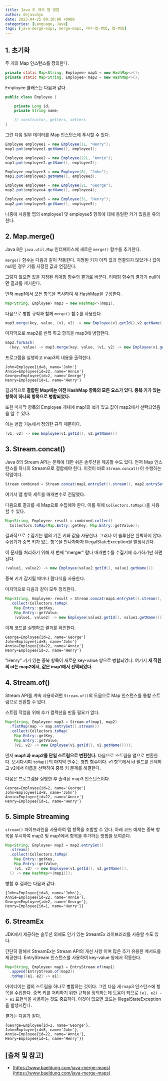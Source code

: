 ```yaml
---
title: Java 두 개의 맵 병합
author: dejavuhyo
date: 2023-04-25 09:10:00 +0900
categories: [Language, Java]
tags: [java-merge-maps, merge-maps, 자바-맵-병합, 맵-병합]
---
```


## 1. 초기화
두 개의 Map 인스턴스를 정의한다.

```java
private static Map<String, Employee> map1 = new HashMap<>();
private static Map<String, Employee> map2 = new HashMap<>();
```

Employee 클래스는 다음과 같다.

```java
public class Employee {

    private Long id;
    private String name;

    // constructor, getters, setters
}
```

그런 다음 일부 데이터를 Map 인스턴스에 푸시할 수 있다.

```java
Employee employee1 = new Employee(1L, "Henry");
map1.put(employee1.getName(), employee1);

Employee employee2 = new Employee(22L, "Annie");
map1.put(employee2.getName(), employee2);

Employee employee3 = new Employee(8L, "John");
map1.put(employee3.getName(), employee3);

Employee employee4 = new Employee(2L, "George");
map2.put(employee4.getName(), employee4);

Employee employee5 = new Employee(3L, "Henry");
map2.put(employee5.getName(), employee5);
```

나중에 사용할 맵의 employee1 및 employee5 항목에 대해 동일한 키가 있음을 유의한다.

## 2. Map.merge()
Java 8은 `java.util.Map` 인터페이스에 새로운 `merge()` 함수를 추가한다.

`merge()` 함수는 다음과 같이 작동한다. 지정된 키가 아직 값과 연결되지 않았거나 값이 null인 경우 키를 지정된 값과 연결한다.

그렇지 않으면 값을 지정된 리매핑 함수의 결과로 바꾼다. 리매핑 함수의 결과가 null이면 결과를 제거한다.

먼저 map1에서 모든 항목을 복사하여 새 HashMap을 구성한다.

```java
Map<String, Employee> map3 = new HashMap<>(map1);
```

다음으로 병합 규칙과 함께 `merge()` 함수를 사용한다.

```java
map3.merge(key, value, (v1, v2) -> new Employee(v1.getId(),v2.getName())
```

마지막으로 map2를 반복 하고 항목을 map3에 병합한다.

```java
map2.forEach(
  (key, value) -> map3.merge(key, value, (v1, v2) -> new Employee(v1.getId(),v2.getName())));
```

프로그램을 실행하고 map3의 내용을 출력한다.

```text
John=Employee{id=8, name='John'}
Annie=Employee{id=22, name='Annie'}
George=Employee{id=2, name='George'}
Henry=Employee{id=1, name='Henry'}
```

결과적으로 **결합된 Map에는 이전 HashMap 항목의 모든 요소가 있다. 중복 키가 있는 항목이 하나의 항목으로 병합되었다.**

또한 마지막 항목의 Employee 개체에 map1의 id가 있고 값이 map2에서 선택되었음을 알 수 있다.

이는 병합 기능에서 정의한 규칙 때문이다.

```java
(v1, v2) -> new Employee(v1.getId(), v2.getName())
```

## 3. Stream.concat()
Java 8의 Stream API는 문제에 대한 쉬운 솔루션을 제공할 수도 있다. 먼저 Map 인스턴스를 하나의 Stream으로 결합해야 한다. 이것이 바로 `Stream.concat()`이 수행하는 작업이다.

```java
Stream combined = Stream.concat(map1.entrySet().stream(), map2.entrySet().stream());
```

여기서 맵 항목 세트를 매개변수로 전달했다.

다음으로 결과를 새 Map으로 수집해야 한다. 이를 위해 `Collectors.toMap()`을 사용할 수 있다.

```java
Map<String, Employee> result = combined.collect(
  Collectors.toMap(Map.Entry::getKey, Map.Entry::getValue));
```

결과적으로 수집기는 맵의 기존 키와 값을 사용한다. 그러나 이 솔루션은 완벽하지 않다. 수집기가 중복 키가 있는 항목을 만나자마자 IllegalStateException을 발생시킨다.

이 문제를 처리하기 위해 세 번째 "merger" 람다 매개변수를 수집기에 추가하기만 하면 된다.

```java
(value1, value2) -> new Employee(value2.getId(), value1.getName())
```

중복 키가 감지될 때마다 람다식을 사용한다.

마지막으로 다음과 같이 모두 정리한다.

```java
Map<String, Employee> result = Stream.concat(map1.entrySet().stream(), map2.entrySet().stream())
  .collect(Collectors.toMap(
    Map.Entry::getKey, 
    Map.Entry::getValue,
    (value1, value2) -> new Employee(value2.getId(), value1.getName())));
```

이제 코드를 실행하고 결과를 확인한다.

```text
George=Employee{id=2, name='George'}
John=Employee{id=8, name='John'}
Annie=Employee{id=22, name='Annie'}
Henry=Employee{id=3, name='Henry'}
```

"Henry" 키가 있는 중복 항목이 새로운 key-value 쌍으로 병합되었다. 여기서 **새 직원의 id는 map2에서, 값은 map1에서 선택되었다.**

## 4. Stream.of()
Stream API를 계속 사용하려면 `Stream.of()`의 도움으로 Map 인스턴스를 통합 스트림으로 전환할 수 있다.

스트림 작업을 위해 추가 컬렉션을 만들 필요가 없다.

```java
Map<String, Employee> map3 = Stream.of(map1, map2)
  .flatMap(map -> map.entrySet().stream())
  .collect(Collectors.toMap(
    Map.Entry::getKey,
    Map.Entry::getValue,
    (v1, v2) -> new Employee(v1.getId(), v2.getName())));
```

먼저 **map1 과 map2를 단일 스트림으로 변환한다.** 다음으로 스트림을 맵으로 변환한다. 보시다시피 `toMap()`의 마지막 인수는 병합 함수이다. v1 항목에서 id 필드를 선택하고 v2에서 이름을 선택하여 중복 키 문제를 해결한다.

다음은 프로그램을 실행한 후 출력된 map3 인스턴스이다.

```text
George=Employee{id=2, name='George'}
John=Employee{id=8, name='John'}
Annie=Employee{id=22, name='Annie'}
Henry=Employee{id=1, name='Henry'}
```

## 5. Simple Streaming
`stream()` 파이프라인을 사용하여 맵 항목을 조합할 수 있다. 아래 코드 예제는 중복 항목을 무시하여 map2 및 map1에서 항목을 추가하는 방법을 보여준다.

```java
Map<String, Employee> map3 = map2.entrySet()
  .stream()
  .collect(Collectors.toMap(
    Map.Entry::getKey,
    Map.Entry::getValue,
    (v1, v2) -> new Employee(v1.getId(), v2.getName()),
  () -> new HashMap<>(map1)));
```

병합 후 결과는 다음과 같다.

```text
{John=Employee{id=8, name='John'}, 
Annie=Employee{id=22, name='Annie'}, 
George=Employee{id=2, name='George'}, 
Henry=Employee{id=1, name='Henry'}}
```

## 6. StreamEx
JDK에서 제공하는 솔루션 외에도 인기 있는 StreamEx 라이브러리를 사용할 수도 있다.

간단히 말해서 StreamEx는 Stream API의 개선 사항 이며 많은 추가 유용한 메서드를 제공한다. EntryStream 인스턴스를 사용하여 key-value 쌍에서 작동한다.

```java
Map<String, Employee> map3 = EntryStream.of(map1)
  .append(EntryStream.of(map2))
  .toMap((e1, e2) -> e1);
```

아이디어는 맵의 스트림을 하나로 병합하는 것이다. 그런 다음 새 map3 인스턴스에 항목을 수집한다. 중복 키를 처리하기 위한 규칙을 정의하는데 도움이 되므로 `(e1, e2) -> e1` 표현식을 사용하는 것도 중요하다. 이것이 없으면 코드는 IllegalStateException을 발생시킨다.

결과는 다음과 같다.

```text
{George=Employee{id=2, name='George'}, 
John=Employee{id=8, name='John'}, 
Annie=Employee{id=22, name='Annie'}, 
Henry=Employee{id=1, name='Henry'}}
```

## [출처 및 참고]
* [https://www.baeldung.com/java-merge-maps](https://www.baeldung.com/java-merge-maps)
